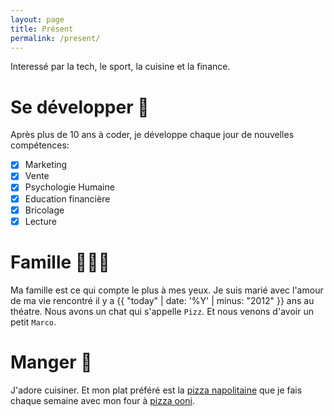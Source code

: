 ```yaml
---
layout: page
title: Présent
permalink: /present/
---
```


Interessé par la tech, le sport, la cuisine et la finance.

# Se développer 🌱

Après plus de 10 ans à coder, je développe chaque jour de nouvelles compétences:

- [x] Marketing
- [x] Vente
- [x] Psychologie Humaine
- [x] Education financière
- [x] Bricolage
- [x] Lecture

# Famille 👰👶😸

Ma famille est ce qui compte le plus à mes yeux. Je suis marié avec l'amour de ma vie rencontré il y a {{ "today" | date: '%Y' | minus: "2012" }} ans au théatre. Nous avons un chat qui s'appelle `Pizz`. Et nous venons d'avoir un petit `Marco`.

# Manger 🍕

J'adore cuisiner. Et mon plat préféré est la [pizza napolitaine](https://www.google.com/search?tbm=isch&sxsrf=ACYBGNRZ6lYmizxoRqjq2_FvqdkJyctEDg%3A1573512106638&source=hp&biw=1440&bih=730&ei=quPJXbarJI6d5wKE94_wBw&q=neapolitan+pizza) que je fais chaque semaine avec mon four à [pizza ooni](https://ooni.com/products/ooni-koda-16).
